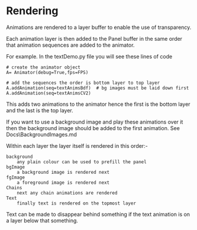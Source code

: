 # Rendering

Animations are rendered to a layer buffer to enable the use of transparency.

Each animation layer is then added to the Panel buffer in the same order that animation sequences are added to the 
animator.

For example. In the textDemo.py file you will see these lines of code

    # create the animator object
    A= Animator(debug=True,fps=FPS)
    
    # add the sequences the order is bottom layer to top layer
    A.addAnimation(seq=textAnimsBdf)  # bg images must be laid down first
    A.addAnimation(seq=textAnimsCV2)

This adds two animations to the animator hence the first is the bottom layer and the last is the top layer.

If you want to use a background image and play these animations over it then the background image should be added to 
the first animation. See Docs\BackgroundImages.md

Within each layer the layer itself is rendered in this order:-

    background
        any plain colour can be used to prefill the panel 
    bgImage
        a background image is rendered next
    fgImage
        a foreground image is rendered next
    Chains
        next any chain animations are rendered
    Text
        finally text is rendered on the topmost layer

 Text can be made to disappear behind something if the text animation is on a layer below that something.
   
